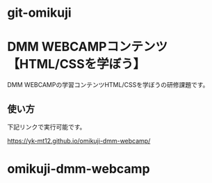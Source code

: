 # git-omikuji
# DMM WEBCAMPコンテンツ【HTML/CSSを学ぼう】
DMM WEBCAMPの学習コンテンツHTML/CSSを学ぼうの研修課題です。
## 使い方
下記リンクで実行可能です。

https://yk-mt12.github.io/omikuji-dmm-webcamp/
# omikuji-dmm-webcamp
